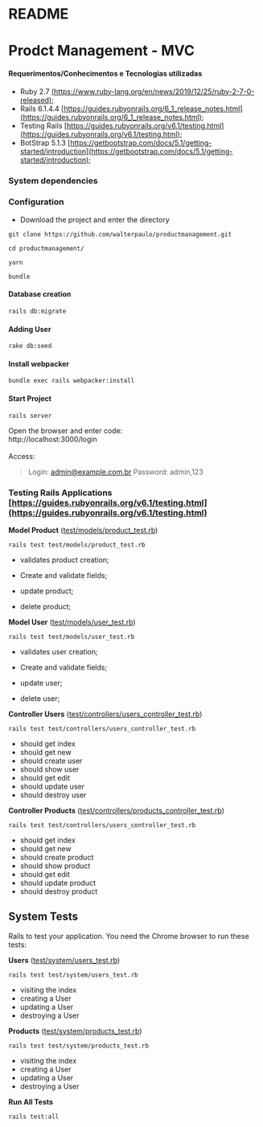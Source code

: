 # README

# Prodct Management - MVC

#### Requerimentos/Conhecimentos e Tecnologias utilizadas
- Ruby 2.7 [(https://www.ruby-lang.org/en/news/2019/12/25/ruby-2-7-0-released)](https://www.ruby-lang.org/en/news/2019/12/25/ruby-2-7-0-released);
- Rails 6.1.4.4 [https://guides.rubyonrails.org/6_1_release_notes.html](https://guides.rubyonrails.org/6_1_release_notes.html);
- Testing Rails [https://guides.rubyonrails.org/v6.1/testing.html](https://guides.rubyonrails.org/v6.1/testing.html);
- BotStrap 5.1.3 [https://getbootstrap.com/docs/5.1/getting-started/introduction](https://getbootstrap.com/docs/5.1/getting-started/introduction);

### System dependencies 

### Configuration

- Download the project and enter the directory
```
git clone https://github.com/walterpaulo/productmanagement.git

cd productmanagement/

yarn

bundle

```

#### Database creation
```
rails db:migrate
```
#### Adding User
```
rake db:seed
```
#### Install webpacker
```
bundle exec rails webpacker:install
```
#### Start Project
```
rails server
```
Open the browser and enter code:\
http://localhost:3000/login
\
\
Access:
> Login: admin@example.com.br
> Password: admin,123



### Testing Rails Applications [https://guides.rubyonrails.org/v6.1/testing.html](https://guides.rubyonrails.org/v6.1/testing.html)

**Model Product** ([test/models/product_test.rb](test/models/product_test.rb))
```
rails test test/models/product_test.rb
```


* validates product creation;

* Create and validate fields;

* update product;

* delete product;

**Model User** ([test/models/user_test.rb](test/models/user_test.rb))
```
rails test test/models/user_test.rb
```


* validates user creation;

* Create and validate fields;

* update user;

* delete user;


**Controller Users** ([test/controllers/users_controller_test.rb](test/controllers/users_controller_test.rb))
```
rails test test/controllers/users_controller_test.rb
```
* should get index
* should get new
* should create user
* should show user
* should get edit
* should update user
* should destroy user

**Controller Products** ([test/controllers/products_controller_test.rb](test/controllers/products_controller_test.rb))
```
rails test test/controllers/users_controller_test.rb
```
* should get index
* should get new
* should create product
* should show product
* should get edit
* should update product
* should destroy product

## System Tests
Rails to test your application. You need the Chrome browser to run these tests:


**Users** ([test/system/users_test.rb](test/system/users_test.rb))

```
rails test test/system/users_test.rb
```
* visiting the index
* creating a User
* updating a User
* destroying a User

**Products** ([test/system/products_test.rb](test/system/products_test.rb))

```
rails test test/system/products_test.rb
```
* visiting the index
* creating a User
* updating a User
* destroying a User

**Run All Tests**

```
rails test:all
```


